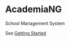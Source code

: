 # AcademiaNG
School Management System

See [Getting Started](./AcademiaNG/AcademiaNG/GettingStarted.txt)

